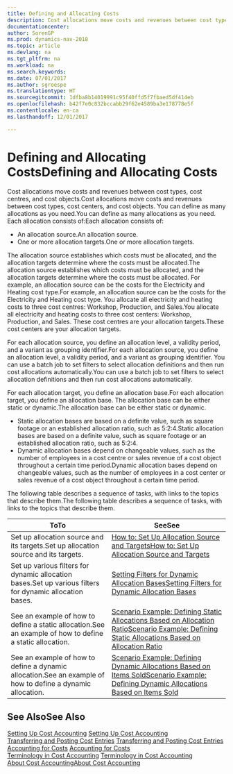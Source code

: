 ```yaml
---
title: Defining and Allocating Costs
description: Cost allocations move costs and revenues between cost types, cost centres, and cost objects. You can define as many allocations as you need.
documentationcenter: 
author: SorenGP
ms.prod: dynamics-nav-2018
ms.topic: article
ms.devlang: na
ms.tgt_pltfrm: na
ms.workload: na
ms.search.keywords: 
ms.date: 07/01/2017
ms.author: sgroespe
ms.translationtype: HT
ms.sourcegitcommit: 1dfba8b14019991c95f40ffd5f7fbaed5df414eb
ms.openlocfilehash: b42f7e0c832bccabb29f62e4589ba3e178778e5f
ms.contentlocale: en-ca
ms.lasthandoff: 12/01/2017

---
```

# <a name="defining-and-allocating-costs"></a><span data-ttu-id="05d72-104">Defining and Allocating Costs</span><span class="sxs-lookup"><span data-stu-id="05d72-104">Defining and Allocating Costs</span></span>
<span data-ttu-id="05d72-105">Cost allocations move costs and revenues between cost types, cost centres, and cost objects.</span><span class="sxs-lookup"><span data-stu-id="05d72-105">Cost allocations move costs and revenues between cost types, cost centers, and cost objects.</span></span> <span data-ttu-id="05d72-106">You can define as many allocations as you need.</span><span class="sxs-lookup"><span data-stu-id="05d72-106">You can define as many allocations as you need.</span></span> <span data-ttu-id="05d72-107">Each allocation consists of:</span><span class="sxs-lookup"><span data-stu-id="05d72-107">Each allocation consists of:</span></span>  

-   <span data-ttu-id="05d72-108">An allocation source.</span><span class="sxs-lookup"><span data-stu-id="05d72-108">An allocation source.</span></span>  
-   <span data-ttu-id="05d72-109">One or more allocation targets.</span><span class="sxs-lookup"><span data-stu-id="05d72-109">One or more allocation targets.</span></span>  

<span data-ttu-id="05d72-110">The allocation source establishes which costs must be allocated, and the allocation targets determine where the costs must be allocated.</span><span class="sxs-lookup"><span data-stu-id="05d72-110">The allocation source establishes which costs must be allocated, and the allocation targets determine where the costs must be allocated.</span></span> <span data-ttu-id="05d72-111">For example, an allocation source can be the costs for the Electricity and Heating cost type.</span><span class="sxs-lookup"><span data-stu-id="05d72-111">For example, an allocation source can be the costs for the Electricity and Heating cost type.</span></span> <span data-ttu-id="05d72-112">You allocate all electricity and heating costs to three cost centres: Workshop, Production, and Sales.</span><span class="sxs-lookup"><span data-stu-id="05d72-112">You allocate all electricity and heating costs to three cost centers: Workshop, Production, and Sales.</span></span> <span data-ttu-id="05d72-113">These cost centres are your allocation targets.</span><span class="sxs-lookup"><span data-stu-id="05d72-113">These cost centers are your allocation targets.</span></span>  

<span data-ttu-id="05d72-114">For each allocation source, you define an allocation level, a validity period, and a variant as grouping identifier.</span><span class="sxs-lookup"><span data-stu-id="05d72-114">For each allocation source, you define an allocation level, a validity period, and a variant as grouping identifier.</span></span> <span data-ttu-id="05d72-115">You can use a batch job to set filters to select allocation definitions and then run cost allocations automatically.</span><span class="sxs-lookup"><span data-stu-id="05d72-115">You can use a batch job to set filters to select allocation definitions and then run cost allocations automatically.</span></span>  

<span data-ttu-id="05d72-116">For each allocation target, you define an allocation base.</span><span class="sxs-lookup"><span data-stu-id="05d72-116">For each allocation target, you define an allocation base.</span></span> <span data-ttu-id="05d72-117">The allocation base can be either static or dynamic.</span><span class="sxs-lookup"><span data-stu-id="05d72-117">The allocation base can be either static or dynamic.</span></span>  

-   <span data-ttu-id="05d72-118">Static allocation bases are based on a definite value, such as square footage or an established allocation ratio, such as 5:2:4.</span><span class="sxs-lookup"><span data-stu-id="05d72-118">Static allocation bases are based on a definite value, such as square footage or an established allocation ratio, such as 5:2:4.</span></span>  
-   <span data-ttu-id="05d72-119">Dynamic allocation bases depend on changeable values, such as the number of employees in a cost centre or sales revenue of a cost object throughout a certain time period.</span><span class="sxs-lookup"><span data-stu-id="05d72-119">Dynamic allocation bases depend on changeable values, such as the number of employees in a cost center or sales revenue of a cost object throughout a certain time period.</span></span>  

<span data-ttu-id="05d72-120">The following table describes a sequence of tasks, with links to the topics that describe them.</span><span class="sxs-lookup"><span data-stu-id="05d72-120">The following table describes a sequence of tasks, with links to the topics that describe them.</span></span>

|<span data-ttu-id="05d72-121">To</span><span class="sxs-lookup"><span data-stu-id="05d72-121">To</span></span>|<span data-ttu-id="05d72-122">See</span><span class="sxs-lookup"><span data-stu-id="05d72-122">See</span></span>|  
|--------|---------|  
|<span data-ttu-id="05d72-123">Set up allocation source and its targets.</span><span class="sxs-lookup"><span data-stu-id="05d72-123">Set up allocation source and its targets.</span></span>|[<span data-ttu-id="05d72-124">How to: Set Up Allocation Source and Targets</span><span class="sxs-lookup"><span data-stu-id="05d72-124">How to: Set Up Allocation Source and Targets</span></span>](finance-how-to-set-up-allocation-source-and-targets.md)|  
|<span data-ttu-id="05d72-125">Set up various filters for dynamic allocation bases.</span><span class="sxs-lookup"><span data-stu-id="05d72-125">Set up various filters for dynamic allocation bases.</span></span>|[<span data-ttu-id="05d72-126">Setting Filters for Dynamic Allocation Bases</span><span class="sxs-lookup"><span data-stu-id="05d72-126">Setting Filters for Dynamic Allocation Bases</span></span>](finance-setting-filters-for-dynamic-allocation-bases.md)|  
|<span data-ttu-id="05d72-127">See an example of how to define a static allocation.</span><span class="sxs-lookup"><span data-stu-id="05d72-127">See an example of how to define a static allocation.</span></span>|[<span data-ttu-id="05d72-128">Scenario Example: Defining Static Allocations Based on Allocation Ratio</span><span class="sxs-lookup"><span data-stu-id="05d72-128">Scenario Example: Defining Static Allocations Based on Allocation Ratio</span></span>](finance-scenario-example-defining-static-allocations-based-on-allocation-ratio.md)|  
|<span data-ttu-id="05d72-129">See an example of how to define a dynamic allocation.</span><span class="sxs-lookup"><span data-stu-id="05d72-129">See an example of how to define a dynamic allocation.</span></span>|[<span data-ttu-id="05d72-130">Scenario Example: Defining Dynamic Allocations Based on Items Sold</span><span class="sxs-lookup"><span data-stu-id="05d72-130">Scenario Example: Defining Dynamic Allocations Based on Items Sold</span></span>](finance-scenario-example-defining-dynamic-allocations-based-on-items-sold.md)|  

## <a name="see-also"></a><span data-ttu-id="05d72-131">See Also</span><span class="sxs-lookup"><span data-stu-id="05d72-131">See Also</span></span>  
 <span data-ttu-id="05d72-132">[Setting Up Cost Accounting](finance-set-up-cost-accounting.md) </span><span class="sxs-lookup"><span data-stu-id="05d72-132">[Setting Up Cost Accounting](finance-set-up-cost-accounting.md) </span></span>  
 <span data-ttu-id="05d72-133">[Transferring and Posting Cost Entries](finance-transfer-and-post-cost-entries.md) </span><span class="sxs-lookup"><span data-stu-id="05d72-133">[Transferring and Posting Cost Entries](finance-transfer-and-post-cost-entries.md) </span></span>  
 <span data-ttu-id="05d72-134">[Accounting for Costs](finance-manage-cost-accounting.md) </span><span class="sxs-lookup"><span data-stu-id="05d72-134">[Accounting for Costs](finance-manage-cost-accounting.md) </span></span>  
 <span data-ttu-id="05d72-135">[Terminology in Cost Accounting](finance-terminology-in-cost-accounting.md) </span><span class="sxs-lookup"><span data-stu-id="05d72-135">[Terminology in Cost Accounting](finance-terminology-in-cost-accounting.md) </span></span>  
 [<span data-ttu-id="05d72-136">About Cost Accounting</span><span class="sxs-lookup"><span data-stu-id="05d72-136">About Cost Accounting</span></span>](finance-about-cost-accounting.md)

